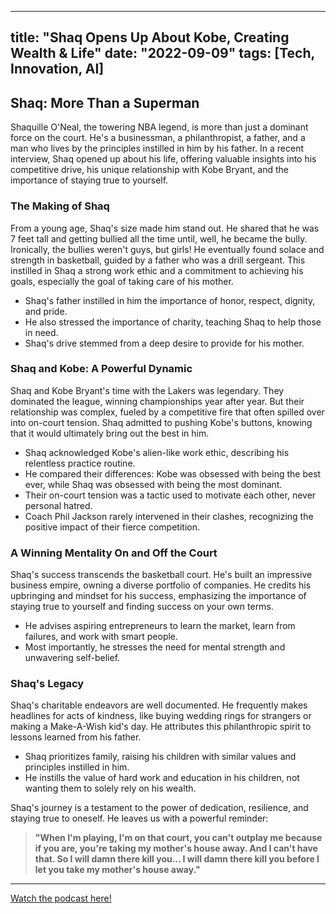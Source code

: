 
---
title: "Shaq Opens Up About Kobe, Creating Wealth & Life"
date: "2022-09-09"
tags: [Tech, Innovation, AI]
---

## Shaq: More Than a Superman

Shaquille O'Neal, the towering NBA legend, is more than just a dominant force on the court. He's a businessman, a philanthropist, a father, and a man who lives by the principles instilled in him by his father. In a recent interview, Shaq opened up about his life, offering valuable insights into his competitive drive, his unique relationship with Kobe Bryant, and the importance of staying true to yourself. 

### The Making of Shaq

From a young age, Shaq's size made him stand out. He shared that he was 7 feet tall and getting bullied all the time until, well, he became the bully. Ironically, the bullies weren't guys, but girls! He eventually found solace and strength in basketball, guided by a father who was a drill sergeant. This instilled in Shaq a strong work ethic and a commitment to achieving his goals, especially the goal of taking care of his mother. 

* Shaq's father instilled in him the importance of honor, respect, dignity, and pride. 
* He also stressed the importance of charity, teaching Shaq to help those in need. 
* Shaq's drive stemmed from a deep desire to provide for his mother. 

### Shaq and Kobe: A Powerful Dynamic

Shaq and Kobe Bryant's time with the Lakers was legendary. They dominated the league, winning championships year after year. But their relationship was complex, fueled by a competitive fire that often spilled over into on-court tension. Shaq admitted to pushing Kobe's buttons, knowing that it would ultimately bring out the best in him. 

* Shaq acknowledged Kobe's alien-like work ethic, describing his relentless practice routine. 
* He compared their differences: Kobe was obsessed with being the best ever, while Shaq was obsessed with being the most dominant.
* Their on-court tension was a tactic used to motivate each other, never personal hatred.
* Coach Phil Jackson rarely intervened in their clashes, recognizing the positive impact of their fierce competition. 

### A Winning Mentality On and Off the Court

Shaq's success transcends the basketball court. He's built an impressive business empire, owning a diverse portfolio of companies.  He credits his upbringing and mindset for his success, emphasizing the importance of staying true to yourself and finding success on your own terms. 

* He advises aspiring entrepreneurs to learn the market, learn from failures, and work with smart people. 
* Most importantly, he stresses the need for mental strength and unwavering self-belief. 

### Shaq's Legacy

Shaq's charitable endeavors are well documented. He frequently makes headlines for acts of kindness, like buying wedding rings for strangers or making a Make-A-Wish kid's day. He attributes this philanthropic spirit to lessons learned from his father. 

* Shaq prioritizes family, raising his children with similar values and principles instilled in him. 
* He instills the value of hard work and education in his children, not wanting them to solely rely on his wealth. 

Shaq's journey is a testament to the power of dedication, resilience, and staying true to oneself.  He leaves us with a powerful reminder:

> **"When I'm playing, I'm on that court, you can't outplay me because if you are, you're taking my mother's house away. And I can't have that. So I will damn there kill you... I will damn there kill you before I let you take my mother's house away."**

---
        




<a href="https://youtube.com/watch?v=V4VEFcff4DQ" target="_blank">Watch the podcast here!</a>
